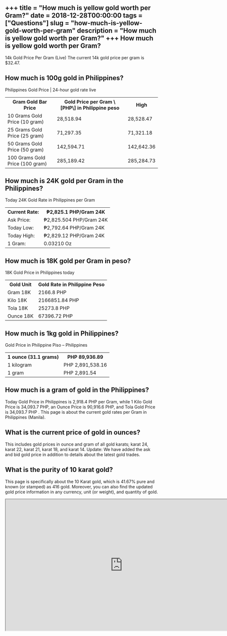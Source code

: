 +++
title = "How much is yellow gold worth per Gram?"
date = 2018-12-28T00:00:00
tags = ["Questions"]
slug = "how-much-is-yellow-gold-worth-per-gram"
description = "How much is yellow gold worth per Gram?"
+++
How much is yellow gold worth per Gram?
---------------------------------------

14k Gold Price Per Gram (Live) The current 14k gold price per gram is $32.47.

How much is 100g gold in Philippines?
-------------------------------------

Philippines Gold Price | 24-hour gold rate live

<table><tr><th>Gram Gold Bar Price</th><th>Gold Price per Gram \[PHP\] in Philippine peso</th><th>High</th></tr><tr><td>10 Grams Gold Price (10 gram)</td><td>28,518.94</td><td>28,528.47</td></tr><tr><td>25 Grams Gold Price (25 gram)</td><td>71,297.35</td><td>71,321.18</td></tr><tr><td>50 Grams Gold Price (50 gram)</td><td>142,594.71</td><td>142,642.36</td></tr><tr><td>100 Grams Gold Price (100 gram)</td><td>285,189.42</td><td>285,284.73</td></tr></table>

How much is 24K gold per Gram in the Philippines?
-------------------------------------------------

Today 24K Gold Rate in Philippines per Gram

<table><tr><th>Current Rate:</th><th>₱2,825.1 PHP/Gram 24K</th></tr><tr><td>Ask Price:</td><td>₱2,825.504 PHP/Gram 24K</td></tr><tr><td>Today Low:</td><td>₱2,792.64 PHP/Gram 24K</td></tr><tr><td>Today High:</td><td>₱2,829.12 PHP/Gram 24K</td></tr><tr><td>1 Gram:</td><td>0.03210 Oz</td></tr></table>

How much is 18K gold per Gram in peso?
--------------------------------------

18K Gold Price in Philippines today

<table><tr><th>Gold Unit</th><th>Gold Rate in Philippine Peso</th></tr><tr><td>Gram 18K</td><td>2166.8 PHP</td></tr><tr><td>Kilo 18K</td><td>2166851.84 PHP</td></tr><tr><td>Tola 18K</td><td>25273.8 PHP</td></tr><tr><td>Ounce 18K</td><td>67396.72 PHP</td></tr></table>

How much is 1kg gold in Philippines?
------------------------------------

Gold Price in Philippine Piso – Philippines

<table><tr><th>1 ounce (31.1 grams)</th><th>PHP 89,936.89</th></tr><tr><td>1 kilogram</td><td>PHP 2,891,538.16</td></tr><tr><td>1 gram</td><td>PHP 2,891.54</td></tr></table>

How much is a gram of gold in the Philippines?
----------------------------------------------

Today Gold Price in Philippines is 2,918.4 PHP per Gram, while 1 Kilo Gold Price is 34,093.7 PHP, an Ounce Price is 90,916.6 PHP, and Tola Gold Price is 34,093.7 PHP . This page is about the current gold rates per Gram in Philippines (Manila).

What is the current price of gold in ounces?
--------------------------------------------

This includes gold prices in ounce and gram of all gold karats; karat 24, karat 22, karat 21, karat 18, and karat 14. Update: We have added the ask and bid gold price in addition to details about the latest gold trades.

What is the purity of 10 karat gold?
------------------------------------

This page is specifically about the 10 Karat gold, which is 41.67% pure and known (or stamped) as 416 gold. Moreover, you can also find the updated gold price information in any currency, unit (or weight), and quantity of gold.

<iframe allow="accelerometer; autoplay; clipboard-write; encrypted-media; gyroscope; picture-in-picture" allowfullscreen="" class="__youtube_prefs__  epyt-is-override  no-lazyload" data-no-lazy="1" data-origheight="433" data-origwidth="770" data-skipgform_ajax_framebjll="" height="433" id="_ytid_44254" loading="lazy" src="https://www.youtube.com/embed/Exch3cKuIc0?enablejsapi=1&autoplay=0&cc_load_policy=0&cc_lang_pref=&iv_load_policy=1&loop=0&modestbranding=0&rel=1&fs=1&playsinline=0&autohide=2&theme=dark&color=red&controls=1&" title="YouTube player" width="770"></iframe>